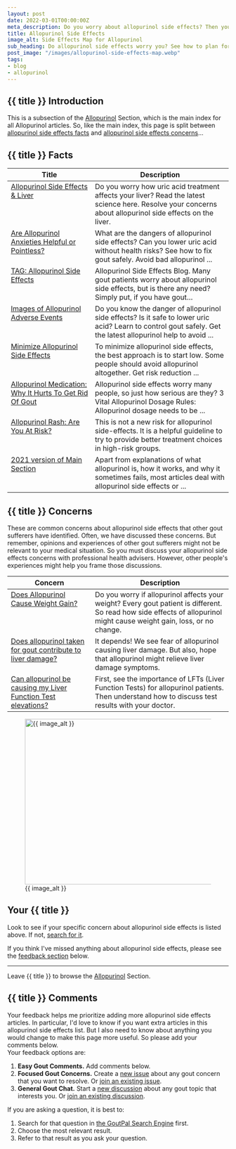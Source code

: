 ```yaml
---
layout: post
date: 2022-03-01T00:00:00Z
meta_description: Do you worry about allopurinol side effects? Then you need the latest facts about adverse events. Also, how to resolve uric acid treatment concerns with your doctor. Get allopurinol side effects info to help manage your gout.
title: Allopurinol Side Effects
image_alt: Side Effects Map for Allopurinol
sub_heading: Do allopurinol side effects worry you? See how to plan for, and manage, adverse events.
post_image: "/images/allopurinol-side-effects-map.webp"
tags:
- blog
- allopurinol
---
```

<h2 id="intro">{{ title }} Introduction</h2>

This is a subsection of the <a href="/allopurinol">Allopurinol</a> Section, which is the main index for all Allopurinol articles. So, like the main index, this page is split between <a href="#facts">allopurinol side effects facts</a> and <a href="#faqs">allopurinol side effects concerns</a>...

<h2 id="facts">{{ title }} Facts</h2>

<table id="fact-list" style="width: 100%;">
	<thead>
		<tr>
			<th style="width: 38%;">Title</th>
			<th style="width: 62%;">Description</th>
		</tr>
	</thead>
	<tbody style="vertical-align:top;">
		<tr id="liver">
			<td><a href="/allopurinol/allopurinol-side-effects-liver/">Allopurinol Side Effects & Liver</a></td>
			<td>Do you worry how uric acid treatment affects your liver? Read the latest science here. Resolve your concerns about allopurinol side effects on the liver.</td>
		</tr>
		<tr id="anxieties">
			<td><a href="/969/are-allopurinol-side-effects-serious/">Are Allopurinol Anxieties Helpful or Pointless? </a></td>
			<td>What are the dangers of allopurinol side effects? Can you lower uric acid without health risks? See how to fix gout safely. Avoid bad allopurinol ...</td>
		</tr>
		<tr id="blog">
			<td><a href="/topic/allopurinol-side-effects/">TAG: Allopurinol Side Effects </a></td>
			<td>Allopurinol Side Effects Blog. Many gout patients worry about allopurinol side effects, but is there any need? Simply put, if you have gout…</td>
		</tr>
		<tr id="adverse">
			<td><a href="/gout-treatment/avoid-gout/allopurinol/allopurinol-side-effects/">Images of Allopurinol Adverse Events</a></td>
			<td>Do you know the danger of allopurinol side effects? Is it safe to lower uric acid? Learn to control gout safely. Get the latest allopurinol help to avoid ...</td>
		</tr>
		<tr id="minimize">
			<td><a href="/gout-treatment/avoid-gout/allopurinol/minimize-allopurinol-side-effects/">Minimize Allopurinol Side Effects </a></td>
			<td>To minimize allopurinol side effects, the best approach is to start low. Some people should avoid allopurinol altogether. Get risk reduction ...</td>
		</tr>
		<tr id="medication">
			<td><a href="/972/allopurinol-medication-why-it-hurts-to-get-rid-of-gout/">Allopurinol Medication: Why It Hurts To Get Rid Of Gout</a></td>
			<td>Allopurinol side effects worry many people, so just how serious are they? 3 Vital Allopurinol Dosage Rules: Allopurinol dosage needs to be ...</td>
		</tr>
		<tr id="rash">
			<td><a href="/4682/allopurinol-rash-are-you-at-risk/">Allopurinol Rash: Are You At Risk?</a></td>
			<td>This is not a new risk for allopurinol side-effects. It is a helpful guideline to try to provide better treatment choices in high-risk groups.</td>
		</tr>
		<tr id="oldmain">
			<td><a href="/gout-treatment/avoid-gout/allopurinol/">2021 version of Main Section</a></td>
			<td>Apart from explanations of what allopurinol is, how it works, and why it sometimes fails, most articles deal with allopurinol side effects or ...</td>
		</tr>
	</tbody>
</table>

<h2 id="faqs">{{ title }} Concerns</h2>
These are common concerns about allopurinol side effects that other gout sufferers have identified. Often, we have discussed these concerns. But remember, opinions and experiences of other gout sufferers might not be relevant to your medical situation. So you must discuss your allopurinol side effects concerns with  professional health advisers. However, other people's experiences might help you frame those discussions.

<table id="faq-list" style="width: 100%;">
	<thead>
		<tr>
			<th style="width: 38%;">Concern</th>
			<th style="width: 62%;">Description</th>
		</tr>
	</thead>
	<tbody style="vertical-align:top;">
		<tr id="weight">
			<td><a href="/allopurinol/allopurinol-weight-change/">Does Allopurinol Cause Weight Gain?</a></td>
			<td>Do you worry if allopurinol affects your weight? Every gout patient is different. So read how side effects of allopurinol might cause weight gain, loss, or no change.</td>
		</tr>
		<tr id="damage">
			<td><a href="/allopurinol/allopurinol-side-effects-liver/#damage">Does allopurinol taken for gout contribute to liver damage?</a></td>
			<td>It depends! We see fear of allopurinol causing liver damage. But also, hope that allopurinol might relieve liver damage symptoms.</td>
		</tr>
		<tr id="lft">
			<td><a href="/allopurinol/allopurinol-side-effects-liver/#lft">Can allopurinol be causing my Liver Function Test elevations?</a></td>
			<td>First, see the importance of LFTs (Liver Function Tests) for allopurinol patients. Then understand how to discuss test results with your doctor.</td>
		</tr>
	</tbody>
</table>
<figure id="image" class="inner">
<img src="{{ post_image }}" alt="{{ image_alt }}"  width="610" height="377">
  <figcaption>{{ image_alt }}</figcaption>
</figure>
<h2 id="next">Your {{ title }}</h2>
Look to see if your specific concern about allopurinol side effects is listed above. If not, <a href="{{ site.searchurl }}">search for it</a>.

If you think I've missed anything about allopurinol side effects, please see the <a href="#feedback">feedback section</a> below.
<hr />
Leave {{ title }} to browse the <a href="/allopurinol/">Allopurinol</a> Section.

<h2 id="comments">{{ title }} Comments</h2>

Your feedback helps me prioritize adding more allopurinol side effects articles. In particular, I'd love to know if you want extra articles in this allopurinol side effects list. But I also need to know about anything you would change to make this page more useful. So please add your comments below.<br />
Your feedback options are:</p>
<ol>
<li><b>Easy Gout Comments.</b> Add comments below.</li>
<li><b>Focused Gout Concerns.</b> Create a <a href="https://github.com/kct2020/goutpal-com-skeleventy/issues/new/choose">new issue</a> about any gout concern that you want to resolve. Or <a href="https://github.com/kct2020/goutpal-com-skeleventy/issues">join an existing issue</a>.</li>
<li><b>General Gout Chat.</b> Start a <a href="https://github.com/kct2020/goutpal-com-skeleventy/discussions/new">new discussion</a> about any gout topic that interests you. Or <a href="https://github.com/kct2020/goutpal-com-skeleventy/discussions">join an existing discussion</a>.</li>
</ol>
<p>If you are asking a question, it is best to:</p>
<ol>
<li>Search for that question in <a href="https://cse.google.com/cse?cof=FORID:0&cx=partner-pub-4857169685716700:9780732506">the GoutPal Search Engine</a> first.</li>
<li>Choose the most relevant result.</li>
<li>Refer to that result as you ask your question.</li>
</ol>
<script src="https://giscus.app/client.js"
        data-repo="kct2020/goutpal-com-skeleventy"
        data-repo-id="R_kgDOGVSRQQ"
        data-category="GoutPal Links Comments🗣"
        data-category-id="DIC_kwDOGVSRQc4CRbFp"
        data-mapping="title"
        data-strict="0"
        data-reactions-enabled="1"
        data-emit-metadata="1"
        data-input-position="top"
        data-theme="light_tritanopia"
        data-lang="en"
        data-loading="lazy"
        crossorigin="anonymous"
        async>
</script>